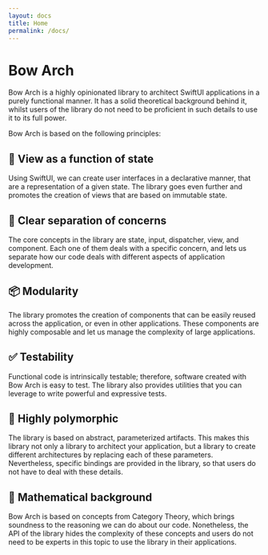 ```yaml
---
layout: docs
title: Home
permalink: /docs/
---
```


# Bow Arch

Bow Arch is a highly opinionated library to architect SwiftUI applications in a purely functional manner. It has a solid theoretical background behind it, whilst users of the library do not need to be proficient in such details to use it to its full power.

Bow Arch is based on the following principles:

## 🎨 View as a function of state

Using SwiftUI, we can create user interfaces in a declarative manner, that are a representation of a given state. The library goes even further and promotes the creation of views that are based on immutable state.

## 🚧 Clear separation of concerns

The core concepts in the library are state, input, dispatcher, view, and component. Each one of them deals with a specific concern, and lets us separate how our code deals with different aspects of application development.

## 📦 Modularity

The library promotes the creation of components that can be easily reused across the application, or even in other applications. These components are highly composable and let us manage the complexity of large applications.

## ✅ Testability

Functional code is intrinsically testable; therefore, software created with Bow Arch is easy to test. The library also provides utilities that you can leverage to write powerful and expressive tests.

## 🧩 Highly polymorphic

The library is based on abstract, parameterized artifacts. This makes this library not only a library to architect your application, but a library to create different architectures by replacing each of these parameters. Nevertheless, specific bindings are provided in the library, so that users do not have to deal with these details.

## 🧮 Mathematical background

Bow Arch is based on concepts from Category Theory, which brings soundness to the reasoning we can do about our code. Nonetheless, the API of the library hides the complexity of these concepts and users do not need to be experts in this topic to use the library in their applications.
